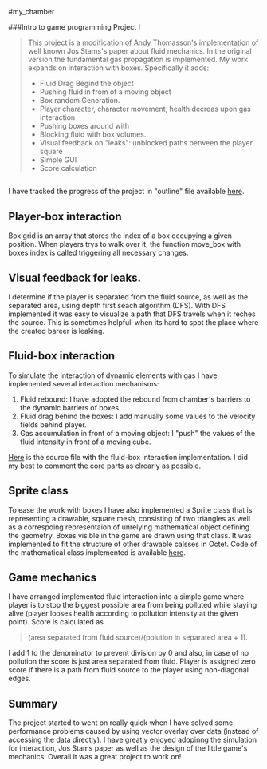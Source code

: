 #my_chamber

###Intro to game programming Project I

> This project is a modification of Andy Thomasson's implementation of well known Jos Stams's paper about fluid mechanics.
> In the original version the fundamental gas propagation is implemented. My work expands on interaction with boxes.
> Specifically it adds:
> * Fluid Drag Begind the object
> * Pushing fluid in from of a moving object
> * Box random Generation.
> * Player character, character movement, health decreas upon gas interaction
> * Pushing boxes around with 
> * Blocking fluid with box volumes.
> * Visual feedback on "leaks": unblocked paths between the player square
> * Simple GUI
> * Score calculation

## 
I have tracked the progress of the project in "outline" file available [here](https://github.com/witold-gawlowski/octet/blob/Intro_to_game_programming_1/octet/src/projects/my_chamber/Concept/Outline.txt).

## Player-box interaction
Box grid is an array that stores the index of a box occupying a given position. When players trys to walk over it, the function move_box with boxes index is called triggering 
all necessary changes. 

## Visual feedback for leaks.
I determine if the player is separated from the fluid source, as well as the separated area, using depth first seach algorithm (DFS). With DFS implemented it was easy to visualize
a path that DFS travels when it reches the source. This is sometimes helpfull when its hard to spot the place where the created bareer is leaking. 

## Fluid-box interaction
To simulate the interaction of dynamic elements with gas I have implemented several interaction mechanisms:
1. Fluid rebound: I have adopted the rebound from chamber's barriers to the dynamic barriers of boxes.
2. Fluid drag behind the boxes: I add manually some values to the velocity fields behind player.
3. Gas accumulation in front of a moving object: I "push" the values of the fluid intensity in front of a moving cube.

[Here](https://github.com/witold-gawlowski/octet/blob/Intro_to_game_programming_1/octet/src/projects/my_chamber/my_chamber.h) is the source file with the fluid-box interaction implementation. I did my best to comment the core parts as clrearly as possible. 

## Sprite class
To ease the work with boxes I have also implemented a Sprite class that is representing a drawable, square mesh, consisting of two triangles as well as a correspoing representaion of unrelying mathematical object defining the geometry. Boxes visible in the game are drawn using that class. It was implemented to fit the structure of other drawable calsses in Octet. Code of the mathematical class implemented is available [here](https://github.com/witold-gawlowski/octet/blob/Intro_to_game_programming_1/octet/src/projects/my_chamber/quad.h). 



## Game mechanics

I have arranged implemented fluid interaction into a simple game where player is to stop the biggest possible area from being polluted while staying alive
(player looses health according to pollution intensity at the given point). Score is calculated as

> (area separated from fluid source)/(polution in separated area + 1).

I add 1 to the denominator to prevent division by 0 and also, in case of no pollution the score is just area separated from fluid.
Player is assigned zero score if there is a path from fluid source to the player using non-diagonal edges.

## Summary
The project started to went on really quick when I have solved some performance problems caused by using vector overlay over data (instead of accessing the data directly).
I have greatly enjoyed adopinng the simulation for interaction, Jos Stams paper as well as the design of the little game's mechanics. Overall it was a great project to work on!


